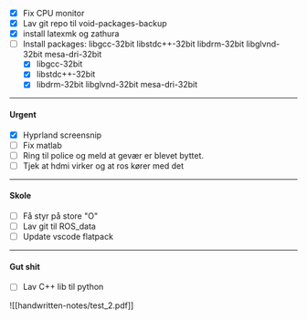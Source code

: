 
 - [x] Fix CPU monitor
 - [x] Lav git repo til void-packages-backup
 - [x] install latexmk og zathura
 - [ ] Install packages: libgcc-32bit libstdc++-32bit libdrm-32bit libglvnd-32bit mesa-dri-32bit 
	 - [x] libgcc-32bit
	 - [x] libstdc++-32bit
	 - [x] libdrm-32bit libglvnd-32bit mesa-dri-32bit

---
#### Urgent
- [x] Hyprland screensnip
- [ ] Fix matlab
- [ ] Ring til police og meld at gevær er blevet byttet.
- [ ] Tjek at hdmi virker og at ros kører med det 

---
#### Skole
- [ ] Få styr på store "O"
- [ ] Lav git til ROS_data
- [ ] Update vscode flatpack

---
#### Gut shit
- [ ] Lav C++ lib til python


![[handwritten-notes/test_2.pdf]]
